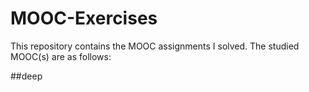 # MOOC-Exercises
This repository contains the MOOC assignments I solved. The studied MOOC(s) are as follows:

##deep
